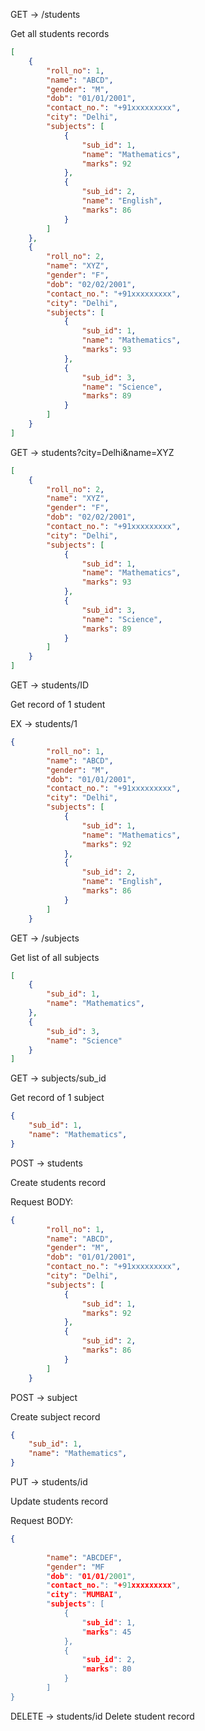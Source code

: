 GET -> /students  

Get all students records

```json
[
    {
        "roll_no": 1,
        "name": "ABCD",
        "gender": "M",
        "dob": "01/01/2001",
        "contact_no.": "+91xxxxxxxxx",
        "city": "Delhi",
        "subjects": [
            {
                "sub_id": 1,
                "name": "Mathematics",
                "marks": 92
            },
            {
                "sub_id": 2,
                "name": "English",
                "marks": 86
            }
        ]
    },
    {
        "roll_no": 2,
        "name": "XYZ",
        "gender": "F",
        "dob": "02/02/2001",
        "contact_no.": "+91xxxxxxxxx",
        "city": "Delhi",
        "subjects": [
            {
                "sub_id": 1,
                "name": "Mathematics",
                "marks": 93
            },
            {
                "sub_id": 3,
                "name": "Science",
                "marks": 89
            }
        ]
    }
]
```

GET -> students?city=Delhi&name=XYZ

```json
[
	{
        "roll_no": 2,
        "name": "XYZ",
        "gender": "F",
        "dob": "02/02/2001",
        "contact_no.": "+91xxxxxxxxx",
        "city": "Delhi",
        "subjects": [
            {
                "sub_id": 1,
                "name": "Mathematics",
                "marks": 93
            },
            {
                "sub_id": 3,
                "name": "Science",
                "marks": 89
            }
        ]
    }
]
```

GET -> students/ID

Get record of 1 student

EX -> students/1

```json
{
        "roll_no": 1,
        "name": "ABCD",
        "gender": "M",
        "dob": "01/01/2001",
        "contact_no.": "+91xxxxxxxxx",
        "city": "Delhi",
        "subjects": [
            {
                "sub_id": 1,
                "name": "Mathematics",
                "marks": 92
            },
            {
                "sub_id": 2,
                "name": "English",
                "marks": 86
            }
        ]
    }
```

GET -> /subjects

Get list of all subjects

```json
[
    {
        "sub_id": 1,
        "name": "Mathematics",
    },
    {
        "sub_id": 3,
        "name": "Science"
    }
]
```

GET -> subjects/sub_id

Get record of 1 subject

```json
{
    "sub_id": 1,
    "name": "Mathematics",
}
```

POST -> students

Create students record

Request BODY:

```json
{
        "roll_no": 1,
        "name": "ABCD",
        "gender": "M",
        "dob": "01/01/2001",
        "contact_no.": "+91xxxxxxxxx",
        "city": "Delhi",
        "subjects": [
            {
                "sub_id": 1,
                "marks": 92
            },
            {
                "sub_id": 2,
                "marks": 86
            }
        ]
    }
```

POST -> subject

Create subject record

```json
{
    "sub_id": 1,
    "name": "Mathematics",
}
```

PUT -> students/id

Update students record

Request BODY:

```json
{
        
        "name": "ABCDEF",
        "gender": "MF
        "dob": "01/01/2001",
        "contact_no.": "+91xxxxxxxxx",
        "city": "MUMBAI",
        "subjects": [
            {
                "sub_id": 1,
                "marks": 45
            },
            {
                "sub_id": 2,
                "marks": 80
            }
        ]
}
```

DELETE -> students/id
Delete student record
